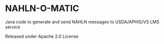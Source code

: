 # NAHLN-O-MATIC
Java code to generate and send NAHLN messages to USDA/APHIS/VS LMS service

Released under Apache 2.0 License
